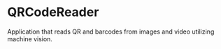 # QRCodeReader
Application that reads QR and barcodes from images and video utilizing machine vision. 
